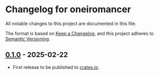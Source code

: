 # Changelog for oneiromancer

All notable changes to this project are documented in this file.

The format is based on [Keep a Changelog](https://keepachangelog.com/en/1.1.0/),
and this project adheres to [Semantic Versioning](https://semver.org/spec/v2.0.0.html).

## [0.1.0] - 2025-02-22

* First release to be published to [crates.io](https://crates.io/).

[unreleased]: https://github.com/0xdea/oneiromancer/compare/v0.1.0...HEAD

[0.1.1]: https://github.com/0xdea/oneiromancer/compare/v0.1.0...v0.1.1

[0.1.0]: https://github.com/0xdea/oneiromancer/releases/tag/v0.1.0
